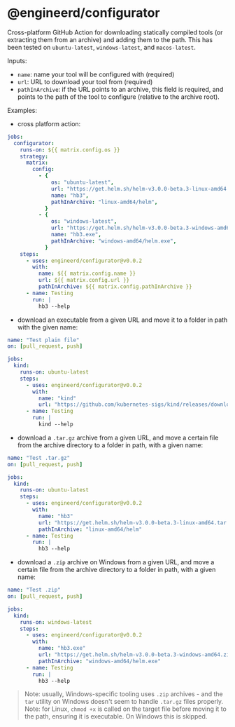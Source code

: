 # @engineerd/configurator

Cross-platform GitHub Action for downloading statically compiled tools (or
extracting them from an archive) and adding them to the path. This has been
tested on `ubuntu-latest`, `windows-latest`, and `macos-latest`.

Inputs:

- `name`: name your tool will be configured with (required)
- `url`: URL to download your tool from (required)
- `pathInArchive`: if the URL points to an archive, this field is required, and
  points to the path of the tool to configure (relative to the archive root).

Examples:

- cross platform action:

```yaml
jobs:
  configurator:
    runs-on: ${{ matrix.config.os }}
    strategy:
      matrix:
        config:
          - {
              os: "ubuntu-latest",
              url: "https://get.helm.sh/helm-v3.0.0-beta.3-linux-amd64.tar.gz",
              name: "hb3",
              pathInArchive: "linux-amd64/helm",
            }
          - {
              os: "windows-latest",
              url: "https://get.helm.sh/helm-v3.0.0-beta.3-windows-amd64.zip",
              name: "hb3.exe",
              pathInArchive: "windows-amd64/helm.exe",
            }
    steps:
      - uses: engineerd/configurator@v0.0.2
        with:
          name: ${{ matrix.config.name }}
          url: ${{ matrix.config.url }}
          pathInArchive: ${{ matrix.config.pathInArchive }}
      - name: Testing
        run: |
          hb3 --help
```

- download an executable from a given URL and move it to a folder in path with
  the given name:

```yaml
name: "Test plain file"
on: [pull_request, push]

jobs:
  kind:
    runs-on: ubuntu-latest
    steps:
      - uses: engineerd/configurator@v0.0.2
        with:
          name: "kind"
          url: "https://github.com/kubernetes-sigs/kind/releases/download/v0.5.1/kind-linux-amd64"
      - name: Testing
        run: |
          kind --help
```

- download a `.tar.gz` archive from a given URL, and move a certain file from
  the archive directory to a folder in path, with a given name:

```yaml
name: "Test .tar.gz"
on: [pull_request, push]

jobs:
  kind:
    runs-on: ubuntu-latest
    steps:
      - uses: engineerd/configurator@v0.0.2
        with:
          name: "hb3"
          url: "https://get.helm.sh/helm-v3.0.0-beta.3-linux-amd64.tar.gz"
          pathInArchive: "linux-amd64/helm"
      - name: Testing
        run: |
          hb3 --help
```

- download a `.zip` archive on Windows from a given URL, and move a certain file
  from the archive directory to a folder in path, with a given name:

```yaml
name: "Test .zip"
on: [pull_request, push]

jobs:
  kind:
    runs-on: windows-latest
    steps:
      - uses: engineerd/configurator@v0.0.2
        with:
          name: "hb3.exe"
          url: "https://get.helm.sh/helm-v3.0.0-beta.3-windows-amd64.zip"
          pathInArchive: "windows-amd64/helm.exe"
      - name: Testing
        run: |
          hb3 --help
```

> Note: usually, Windows-specific tooling uses `.zip` archives - and the `tar`
> utility on Windows doesn't seem to handle `.tar.gz` files properly. Note: for
> Linux, `chmod +x` is called on the target file before moving it to the path,
> ensuring it is executable. On Windows this is skipped.
